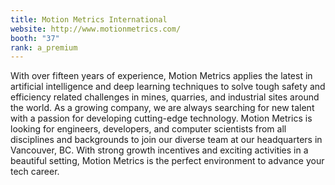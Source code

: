 ```yaml
---
title: Motion Metrics International
website: http://www.motionmetrics.com/
booth: "37"
rank: a_premium
---
```


With over fifteen years of experience, Motion Metrics applies the latest in artificial intelligence and deep learning techniques to solve tough safety and efficiency related challenges in mines, quarries, and industrial sites around the world. As a growing company, we are always searching for new talent with a passion for developing cutting-edge technology. Motion Metrics is looking for engineers, developers, and computer scientists from all disciplines and backgrounds to join our diverse team at our headquarters in Vancouver, BC. With strong growth incentives and exciting activities in a beautiful setting, Motion Metrics is the perfect environment to advance your tech career.
